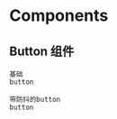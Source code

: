 ---
---

# Components

## Button 组件

<code src="../../src/Button/index.tsx" description="这是一个button组件">基础 button</code>

<code src="../../src/Button/index.tsx" description="这是一个button组件">带防抖的button button</code>
